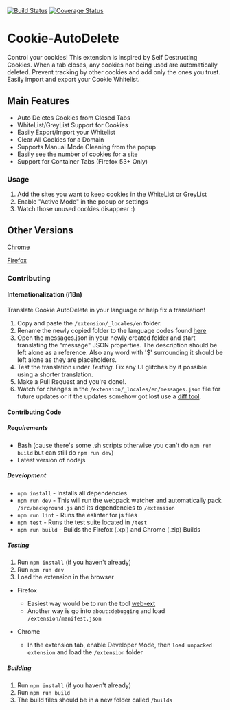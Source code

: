 [![Build Status](https://travis-ci.org/mrdokenny/Cookie-AutoDelete.svg?branch=master)](https://travis-ci.org/mrdokenny/Cookie-AutoDelete)
[![Coverage Status](https://coveralls.io/repos/github/mrdokenny/Cookie-AutoDelete/badge.svg?branch=master)](https://coveralls.io/github/mrdokenny/Cookie-AutoDelete?branch=master)
# Cookie-AutoDelete
Control your cookies! This extension is inspired by Self Destructing Cookies. When a tab closes, any cookies not being used are automatically deleted. Prevent tracking by other cookies and add only the ones you trust. Easily import and export your Cookie Whitelist.

## Main Features
- Auto Deletes Cookies from Closed Tabs
- WhiteList/GreyList Support for Cookies
- Easily Export/Import your Whitelist
- Clear All Cookies for a Domain
- Supports Manual Mode Cleaning from the popup
- Easily see the number of cookies for a site 
- Support for Container Tabs (Firefox 53+ Only)

### Usage
1. Add the sites you want to keep cookies in the WhiteList or GreyList
2. Enable "Active Mode" in the popup or settings
3. Watch those unused cookies disappear :)

## Other Versions
[Chrome](https://chrome.google.com/webstore/detail/cookie-autodelete/fhcgjolkccmbidfldomjliifgaodjagh)

[Firefox](https://addons.mozilla.org/en-US/firefox/addon/cookie-autodelete/)

### Contributing

#### Internationalization (i18n)

Translate Cookie AutoDelete in your language or help fix a translation!

1. Copy and paste the `/extension/_locales/en` folder.
2. Rename the newly copied folder to the language codes found [here](https://developer.chrome.com/webstore/i18n?csw=1#localeTable)
3. Open the messages.json in your newly created folder and start translating the "message" JSON properties. The description should be left alone as a reference. Also any word with '$' surrounding it should be left alone as they are placeholders.
4. Test the translation under *Testing*. Fix any UI glitches by if possible using a shorter translation.
5. Make a Pull Request and you're done!.
6. Watch for changes in the `/extension/_locales/en/messages.json` file for future updates or if the updates somehow got lost use a [diff tool](https://www.diffchecker.com/diff).

#### Contributing Code

##### Requirements
- Bash (cause there's some .sh scripts otherwise you can't do `npm run build` but can still do `npm run dev`)
- Latest version of nodejs

##### Development
- `npm install` - Installs all dependencies
- `npm run dev` - This will run the webpack watcher and automatically pack `/src/background.js` and its dependencies to `/extension`
- `npm run lint` - Runs the eslinter for js files
- `npm test` - Runs the test suite located in `/test`
- `npm run build` - Builds the Firefox (.xpi) and Chrome (.zip) Builds

##### Testing
1. Run `npm install` (if you haven't already)
2. Run `npm run dev`
3. Load the extension in the browser

- Firefox
  - Easiest way would be to run the tool [web-ext](https://developer.mozilla.org/en-US/Add-ons/WebExtensions/Getting_started_with_web-ext#Testing_out_an_extension)
  - Another way is go into `about:debugging` and load `/extension/manifest.json`

- Chrome
  - In the extension tab, enable Developer Mode, then `load unpacked extension` and load the `/extension` folder

##### Building

1. Run `npm install` (if you haven't already)
2. Run `npm run build`
3. The build files should be in a new folder called `/builds`